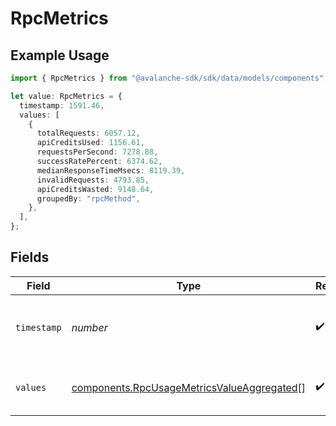 # RpcMetrics

## Example Usage

```typescript
import { RpcMetrics } from "@avalanche-sdk/sdk/data/models/components";

let value: RpcMetrics = {
  timestamp: 1591.46,
  values: [
    {
      totalRequests: 6057.12,
      apiCreditsUsed: 1156.61,
      requestsPerSecond: 7278.88,
      successRatePercent: 6374.62,
      medianResponseTimeMsecs: 8119.39,
      invalidRequests: 4793.85,
      apiCreditsWasted: 9148.64,
      groupedBy: "rpcMethod",
    },
  ],
};
```

## Fields

| Field                                                                                                    | Type                                                                                                     | Required                                                                                                 | Description                                                                                              |
| -------------------------------------------------------------------------------------------------------- | -------------------------------------------------------------------------------------------------------- | -------------------------------------------------------------------------------------------------------- | -------------------------------------------------------------------------------------------------------- |
| `timestamp`                                                                                              | *number*                                                                                                 | :heavy_check_mark:                                                                                       | The timestamp of the metrics value                                                                       |
| `values`                                                                                                 | [components.RpcUsageMetricsValueAggregated](../../models/components/rpcusagemetricsvalueaggregated.md)[] | :heavy_check_mark:                                                                                       | The metrics values for the timestamp                                                                     |